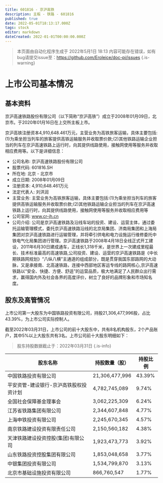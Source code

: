 ```yaml
---
title: 601816 - 京沪高铁
description: 主板 - 铁路 - 601816
published: true
date: 2022-05-01T18:13:17.000Z
tags: stock
editor: markdown
dateCreated: 2022-01-01T00:00:00.000Z
---
```


> 本页面由自动化程序生成于 2022年5月1日 18:13
> 内容可能存在错误，如有bug请提交issue至：https://github.com/Eroleice/doc-pi/issues
{.is-warning}

# 上市公司基本情况

## 基本资料

京沪高速铁路股份有限公司（以下简称“京沪高铁”）成立于2008年01月09日，北京市。于2020年01月16日在上交所主板上市。

京沪高铁注册资本4,910,648.461万元，主营业务为高铁旅客运输，具体主要包括:(1)为乘坐担当列车的旅客提供高铁运输服务并收取票价款;(2)其他铁路运输企业担当的列车在京沪高速铁路上运行时，向其提供线路使用，接触网使用等服务并收取相应费用等。以下是详细信息：

- 公司名称: 京沪高速铁路股份有限公司
- 股票代码: 601816.SH
- 所在地: 北京 - 北京市
- 成立日期: 2008年01月09日
- 注册资本: 4,910,648.461万元
- 法定代表人: 刘洪润
- 主营业务: 主营业务为高铁旅客运输，具体主要包括:(1)为乘坐担当列车的旅客提供高铁运输服务并收取票价款;(2)其他铁路运输企业担当的列车在京沪高速铁路上运行时，向其提供线路使用，接触网使用等服务并收取相应费用等
- 公司官网: www.cr-jh.cn
- 公司介绍: 公司是京沪高速铁路及沿线车站的投资、建设、运营主体，通过委托运输管理模式，委托京沪高速铁路沿线的北京局集团、济南局集团和上海局集团对京沪高速铁路进行运输管理，并将牵引供电和电力设施运行维修委托中铁电气化局集团进行管理。京沪高速铁路于2008年4月18日全线正式开工建设，2011年6月30日建成通车，正线长1,318千米，是世界上一次建成里程最长、技术标准最高的高速铁路,公司投资、建设、运营的京沪高速铁路是《中长期铁路网规划》“八纵八横”主通道的组成部分，既是贯穿我国东部路网的大动脉，又是承接南、北高速铁路，连接中西部地区客运专线的路网核心,京沪高速铁路以“安全、快捷、方便、舒适”的运营品质，极大地满足了人民群众出行需求，赢得国内外及社会各界的高度评价，树立了良好的品牌形象和市场知名度。


## 股东及高管情况

上市公司第一大股东为中国铁路投资有限公司，持股21,306,477,996股，占比43.39%，为上市公司实际控制人。

截至2022年03月31日，上市公司的前十大股东中，共有8名机构股东，2个产品账户，其中5%以上大股东共有3名。上市公司前十大股东明细如下：

> 股东持股数据截止于：2022年03月31日
{.is-info}

| 股东名称 | 持股数量（股） | 持股比例 |
| --- | --- | --- |
| 中国铁路投资有限公司 | 21,306,477,996 | 43.39% |
| 平安资管-建设银行-京沪高铁股权投资计划 | 4,782,745,089 | 9.74% |
| 全国社会保障基金理事会 | 3,062,225,309 | 6.24% |
| 江苏省铁路集团有限公司 | 2,344,607,848 | 4.77% |
| 上海申铁投资有限公司 | 2,245,670,345 | 4.57% |
| 南京铁路建设投资有限责任公司 | 2,150,560,182 | 4.38% |
| 天津铁路建设投资控股(集团)有限公司 | 1,923,473,773 | 3.92% |
| 山东铁路投资控股集团有限公司 | 1,853,048,658 | 3.77% |
| 中银集团投资有限公司 | 1,534,799,870 | 3.13% |
| 北京市基础设施投资有限公司 | 866,760,547 | 1.77% |




